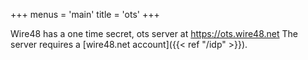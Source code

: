 +++
menus = 'main'
title = 'ots'
+++

Wire48 has a one time secret, ots server at https://ots.wire48.net
The server requires a [wire48.net account]({{< ref "/idp" >}}).